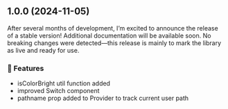 ## 1.0.0 (2024-11-05)


After several months of development, I’m excited to announce the release of a stable version! Additional documentation will be available soon. No breaking changes were detected—this release is mainly to mark the library as live and ready for use.

### 🚀 Features


 - isColorBright util function added
 - improved Switch component
 - pathname prop added to Provider to track current user path
